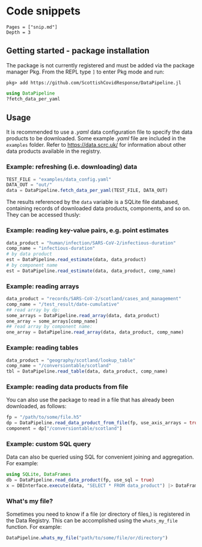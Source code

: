 # Code snippets

```@contents
Pages = ["snip.md"]
Depth = 3
```

## Getting started - package installation

The package is not currently registered and must be added via the package manager Pkg. From the REPL type `]` to enter Pkg mode and run:

```
pkg> add https://github.com/ScottishCovidResponse/DataPipeline.jl
```

```  julia
using DataPipeline
?fetch_data_per_yaml
```

## Usage

It is recommended to use a *.yaml* data configuration file to specify the data products to be downloaded. Some example *.yaml* file are included in the `examples` folder. Refer to https://data.scrc.uk/ for information about other data products available in the registry.

### Example: refreshing (i.e. downloading) data

``` julia
TEST_FILE = "examples/data_config.yaml"
DATA_OUT = "out/"
data = DataPipeline.fetch_data_per_yaml(TEST_FILE, DATA_OUT)
```

The results referenced by the `data` variable is a SQLite file databased, containing records of downloaded data products, components, and so on. They can be accessed thusly:

### Example: reading key-value pairs, e.g. point estimates

``` julia
data_product = "human/infection/SARS-CoV-2/infectious-duration"
comp_name = "infectious-duration"
# by data product
est = DataPipeline.read_estimate(data, data_product)
# by component name
est = DataPipeline.read_estimate(data, data_product, comp_name)
```

### Example: reading arrays

``` julia
data_product = "records/SARS-CoV-2/scotland/cases_and_management"
comp_name = "/test_result/date-cumulative"
## read array by dp:
some_arrays = DataPipeline.read_array(data, data_product)
one_array = some_arrays[comp_name]
## read array by component name:
one_array = DataPipeline.read_array(data, data_product, comp_name)
```

### Example: reading tables
``` julia
data_product = "geography/scotland/lookup_table"
comp_name = "/conversiontable/scotland"
tbl = DataPipeline.read_table(data, data_product, comp_name)
```

### Example: reading data products from file

You can also use the package to read in a file that has already been downloaded, as follows:

``` julia
fp = "/path/to/some/file.h5"
dp = DataPipeline.read_data_product_from_file(fp, use_axis_arrays = true, verbose = false)
component = dp["/conversiontable/scotland"]
```

### Example: custom SQL query

Data can also be queried using SQL for convenient joining and aggregation. For example:

``` julia
using SQLite, DataFrames
db = DataPipeline.read_data_product(fp, use_sql = true)
x = DBInterface.execute(data, "SELECT * FROM data_product") |> DataFrame
```

### What's my file?

Sometimes you need to know if a file (or directory of files,) is registered in the Data Registry. This can be accomplished using the `whats_my_file` function. For example:

``` julia
DataPipeline.whats_my_file("path/to/some/file/or/directory")
```
